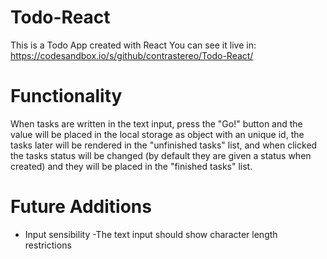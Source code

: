# Todo-React
This is a Todo App created with React
You can see it live in: https://codesandbox.io/s/github/contrastereo/Todo-React/

# Functionality
When tasks are written in the text input, press the "Go!" button and the value will be placed in the local storage as object with an unique id, the tasks later will be rendered in the "unfinished tasks" list, and when clicked the tasks status will be changed (by default they are given a status when created) and they will be placed in the "finished tasks" list.

# Future Additions
- Input sensibility 
  -The text input should show character length restrictions
 
